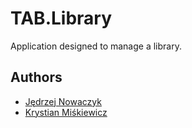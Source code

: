 # TAB.Library

Application designed to manage a library.


## Authors

- [Jędrzej Nowaczyk](https://www.github.com/jedrnow)
- [Krystian Miśkiewicz](https://www.github.com/misiu510)
